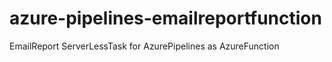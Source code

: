 # azure-pipelines-emailreportfunction
EmailReport ServerLessTask for AzurePipelines as AzureFunction
